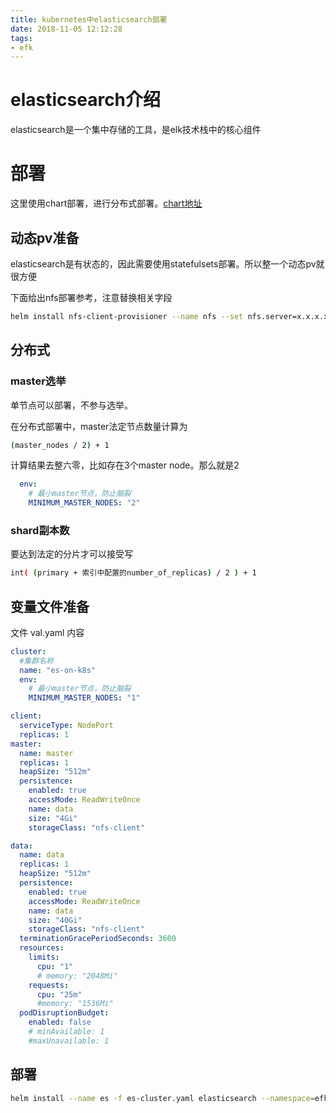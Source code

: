 ```yaml
---
title: kubernetes中elasticsearch部署
date: 2018-11-05 12:12:28
tags:
- efk
---
```


# elasticsearch介绍

elasticsearch是一个集中存储的工具，是elk技术栈中的核心组件

<!--more-->

# 部署

这里使用chart部署，进行分布式部署。[chart地址](https://github.com/helm/charts/tree/master/stable/elasticsearch)

## 动态pv准备

elasticsearch是有状态的，因此需要使用statefulsets部署。所以整一个动态pv就很方便

下面给出nfs部署参考，注意替换相关字段

```bash
helm install nfs-client-provisioner --name nfs --set nfs.server=x.x.x.x --set nfs.path=/data/xxxx
```

## 分布式

### master选举

单节点可以部署，不参与选举。

在分布式部署中，master法定节点数量计算为

```bash
(master_nodes / 2) + 1 
```

计算结果去整六零，比如存在3个master node。那么就是2

```yaml
  env:
    # 最小master节点，防止脑裂
    MINIMUM_MASTER_NODES: "2"
```

### shard副本数

要达到法定的分片才可以接受写

```bash
int( (primary + 索引中配置的number_of_replicas) / 2 ) + 1
```

## 变量文件准备

文件 val.yaml 内容

```yaml
cluster:
  #集群名称
  name: "es-on-k8s"
  env:
    # 最小master节点，防止脑裂
    MINIMUM_MASTER_NODES: "1"

client:
  serviceType: NodePort
  replicas: 1
master:
  name: master
  replicas: 1
  heapSize: "512m"
  persistence:
    enabled: true
    accessMode: ReadWriteOnce
    name: data
    size: "4Gi"
    storageClass: "nfs-client"

data:
  name: data
  replicas: 1
  heapSize: "512m"
  persistence:
    enabled: true
    accessMode: ReadWriteOnce
    name: data
    size: "40Gi"
    storageClass: "nfs-client"
  terminationGracePeriodSeconds: 3600
  resources:
    limits:
      cpu: "1"
      # memory: "2048Mi"
    requests:
      cpu: "25m"
      #memory: "1536Mi"
  podDisruptionBudget:
    enabled: false
    # minAvailable: 1
    #maxUnavailable: 1
```

## 部署

```bash
helm install --name es -f es-cluster.yaml elasticsearch --namespace=efkdd
```